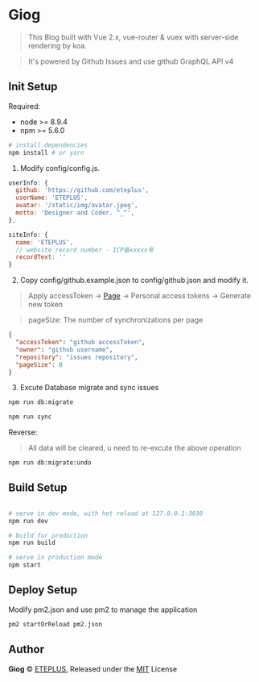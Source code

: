# Giog

> This Blog built with Vue 2.x, vue-router & vuex  with server-side rendering by koa.

> It's powered by Github Issues and use github GraphQL API v4

## Init Setup

Required:

* node >= 8.9.4
* npm >= 5.6.0

```bash
# install dependencies
npm install # or yarn
```

1. Modify config/config.js.

```js
userInfo: {
  github: 'https://github.com/eteplus',
  userName: 'ETEPLUS',
  avatar: '/static/img/avatar.jpeg',
  motto: 'Designer and Coder. ^_^',
},

siteInfo: {
  name: 'ETEPLUS',
  // website record number - ICP备xxxxx号
  recordText: ''
}
```

2. Copy config/github.example.json to config/github.json and modify it.

> Apply accessToken -> [Page](https://github.com/settings/tokens) -> Personal access tokens -> Generate new token

> pageSize: The number of synchronizations per page

```json
{
  "accessToken": "github accessToken",
  "owner": "github username",
  "repository": "issues repository",
  "pageSize": 8
}
```

3. Excute Database migrate and sync issues

```bash
npm run db:migrate

npm run sync
```

Reverse:

> All data will be cleared, u need to re-excute the above operation

```bash
npm run db:migrate:undo
```

## Build Setup

```bash

# serve in dev mode, with hot reload at 127.0.0.1:3030
npm run dev

# build for production
npm run build

# serve in production mode
npm start
```

## Deploy Setup

Modify pm2.json and use pm2 to manage the application

```bash
pm2 startOrReload pm2.json
```

## Author

**Giog** © [ETEPLUS](https://github.com/eteplus), Released under the [MIT](https://github.com/eteplus/giog/blob/master/LICENSE) License
